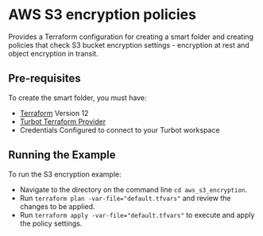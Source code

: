 # AWS S3 encryption policies

Provides a Terraform configuration for creating a smart folder and creating policies that check S3 bucket encryption settings - encryption at rest and object encryption in transit. 


## Pre-requisites

To create the smart folder, you must have:
- [Terraform](https://www.terraform.io) Version 12
- [Turbot Terraform Provider](https://github.com/turbotio/terraform-provider-turbot)
- Credentials Configured to connect to your Turbot workspace

## Running the Example

To run the S3 encryption example:
- Navigate to the directory on the command line `cd aws_s3_encryption`.
- Run `terraform plan -var-file="default.tfvars"` and review the changes to be applied.
- Run `terraform apply -var-file="default.tfvars"` to execute and apply the policy settings.
